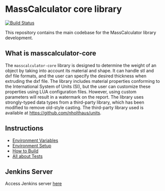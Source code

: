 # MassCalculator core library

[![Build Status](https://jenkins.mergimhalimi.com/buildStatus/icon?job=masscalculator-core%2Fdevel)](https://jenkins.mergimhalimi.com/job/masscalculator-core/job/devel/)

This repository contains the main codebase for the MassCalculator library development.

## What is masscalculator-core

The `masscalculator-core` library is designed to determine the weight of an object by taking into account its material and shape. It can handle stl and dxf file formats, and the user can specify the desired thickness when extruding the dxf file. The library includes material properties conforming to the International System of Units (SI), but the user can customize these properties using LUA configuration files. However, using custom parameters will result in a watermark on the report. The library uses strongly-typed data types from a third-party library, which has been modified to remove old-style casting. The third-party library used is available at https://github.com/nholthaus/units.

## Instructions

- [Environment Variables](docs/ENVIRONMENT.md)
- [Environment Setup](docs/SETUP.md)
- [How to Build](docs/BUILD.md)
- [All about Tests](docs/TESTS.md)

## Jenkins Server

Access Jenkins server [here](https://jenkins.mergimhalimi.com/job/masscalculator-core/)
